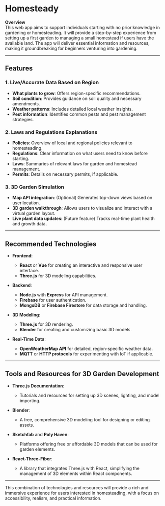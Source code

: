 # Homesteady

**Overview**  
This web app aims to support individuals starting with no prior knowledge in gardening or homesteading. It will provide a step-by-step experience from setting up a first garden to managing a small homestead if users have the available land. The app will deliver essential information and resources, making it groundbreaking for beginners venturing into gardening.

---

## Features

### 1. Live/Accurate Data Based on Region
- **What plants to grow**: Offers region-specific recommendations.
- **Soil condition**: Provides guidance on soil quality and necessary amendments.
- **Weather patterns**: Includes detailed local weather insights.
- **Pest information**: Identifies common pests and pest management strategies.

### 2. Laws and Regulations Explanations
- **Policies**: Overview of local and regional policies relevant to homesteading.
- **Regulations**: Clear information on what users need to know before starting.
- **Laws**: Summaries of relevant laws for garden and homestead management.
- **Permits**: Details on necessary permits, if applicable.

### 3. 3D Garden Simulation
- **Map API integration**: (Optional) Generates top-down views based on user location.
- **3D garden walkthrough**: Allows users to visualize and interact with a virtual garden layout.
- **Live plant data updates**: (Future feature) Tracks real-time plant health and growth data.

---

## Recommended Technologies

- **Frontend**:  
  - **React** or **Vue** for creating an interactive and responsive user interface.
  - **Three.js** for 3D modeling capabilities.

- **Backend**:  
  - **Node.js** with **Express** for API management.
  - **Firebase** for user authentication.
  - **MongoDB** or **Firebase Firestore** for data storage and handling.

- **3D Modeling**:  
  - **Three.js** for 3D rendering.
  - **Blender** for creating and customizing basic 3D models.

- **Real-Time Data**:  
  - **OpenWeatherMap API** for detailed, region-specific weather data.
  - **MQTT** or **HTTP protocols** for experimenting with IoT if applicable.

---

## Tools and Resources for 3D Garden Development

- **Three.js Documentation**:  
  - Tutorials and resources for setting up 3D scenes, lighting, and model importing.

- **Blender**:  
  - A free, comprehensive 3D modeling tool for designing or editing assets.

- **Sketchfab** and **Poly Haven**:  
  - Platforms offering free or affordable 3D models that can be used for garden elements.

- **React-Three-Fiber**:  
  - A library that integrates Three.js with React, simplifying the management of 3D elements within React components.

--- 

This combination of technologies and resources will provide a rich and immersive experience for users interested in homesteading, with a focus on accessibility, realism, and practical information.
